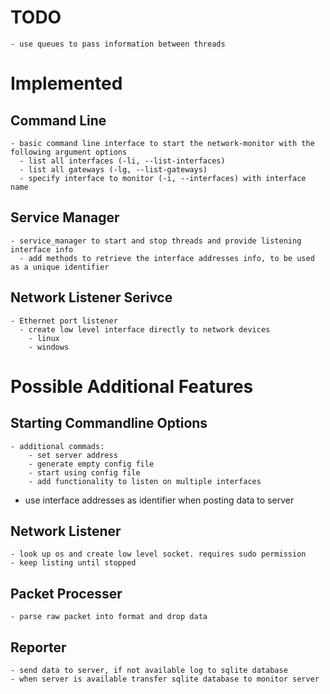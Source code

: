 
# TODO

    - use queues to pass information between threads

# Implemented
## Command Line
    - basic command line interface to start the network-monitor with the following argument options
      - list all interfaces (-li, --list-interfaces)
      - list all gateways (-lg, --list-gateways)
      - specify interface to monitor (-i, --interfaces) with interface name
## Service Manager
    - service_manager to start and stop threads and provide listening interface info
      - add methods to retrieve the interface addresses info, to be used as a unique identifier 

## Network Listener Serivce
    - Ethernet port listener
      - create low level interface directly to network devices
        - linux
        - windows


# Possible Additional Features
## Starting Commandline Options
    - additional commads:
        - set server address
        - generate empty config file
        - start using config file
        - add functionality to listen on multiple interfaces
- use interface addresses as identifier when posting data to server


## Network Listener
    - look up os and create low level socket. requires sudo permission
    - keep listing until stopped

## Packet Processer
    - parse raw packet into format and drop data

## Reporter
    - send data to server, if not available log to sqlite database
    - when server is available transfer sqlite database to monitor server 
